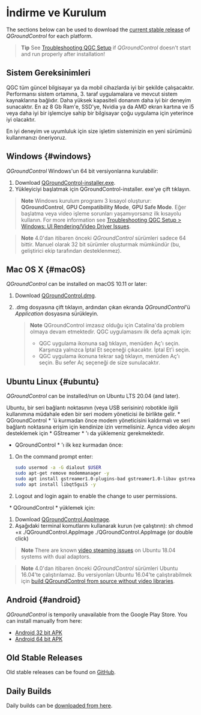 # İndirme ve Kurulum

The sections below can be used to download the [current stable release](../releases/release_notes.md) of *QGroundControl* for each platform.

> **Tip** See [Troubleshooting QGC Setup](../troubleshooting/qgc_setup.md) if *QGroundControl* doesn't start and run properly after installation!

## Sistem Gereksinimleri

QGC tüm güncel bilgisayar ya da mobil cihazlarda iyi bir şekilde çalışacaktır. Performansı sistem ortamına, 3. taraf uygulamalara ve mevcut sistem kaynaklarına bağlıdır. Daha yüksek kapasiteli donanım daha iyi bir deneyim sunacaktır. En az 8 Gb Ram'e, SSD'ye, Nvidia ya da AMD ekran kartına ve i5 veya daha iyi bir işlemciye sahip bir bilgisayar çoğu uygulama için yeterince iyi olacaktır.

En iyi deneyim ve uyumluluk için size işletim sisteminizin en yeni sürümünü kullanmanızı öneriyoruz.

## Windows {#windows}

*QGroundControl* Windows'un 64 bit versiyonlarına kurulabilir:

1. Download [QGroundControl-installer.exe](https://d176tv9ibo4jno.cloudfront.net/latest/QGroundControl-installer.exe).
2. Yükleyiciyi başlatmak için QGroundControl-installer. exe'ye çift tıklayın.

> **Note** Windows kurulum programı 3 kısayol oluşturur: **QGroundControl**, **GPU Compatibility Mode**, **GPU Safe Mode**. Eğer başlatma veya video işleme sorunları yaşamıyorsanız ilk kısayolu kullanın. For more information see [Troubleshooting QGC Setup > Windows: UI Rendering/Video Driver Issues](../troubleshooting/qgc_setup.md#opengl_troubleshooting).

<span></span>

> **Note** 4.0'dan itibaren önceki *QGroundControl* sürümleri sadece 64 bittir. Manuel olarak 32 bit sürümler oluşturmak mümkündür (bu, geliştirici ekip tarafından desteklenmez).

## Mac OS X {#macOS}

*QGroundControl* can be installed on macOS 10.11 or later: <!-- match version using https://dev.qgroundcontrol.com/master/en/getting_started/#native-builds -->

<!-- usually based on Qt macOS dependency -->

1. Download [QGroundControl.dmg](https://d176tv9ibo4jno.cloudfront.net/latest/QGroundControl.dmg).
2. .dmg dosyasına çift tıklayın, ardından çıkan ekranda *QGroundControl*'ü *Application* dosyasına sürükleyin.
    
    > **Note** QGroundControl imzasız olduğu için Catalina'da problem olmaya devam etmektedir. QGC uygulamasını ilk defa açmak için:
    > 
    > * QGC uygulama ikonuna sağ tıklayın, menüden Aç'ı seçin. Karşınıza yalnızca İptal Et seçeneği çıkacaktır. İptal Et'i seçin.
    > * QGC uygulama ikonuna tekrar sağ tıklayın, menüden Aç'ı seçin. Bu sefer Aç seçeneği de size sunulacaktır.

## Ubuntu Linux {#ubuntu}

*QGroundControl* can be installed/run on Ubuntu LTS 20.04 (and later).

Ubuntu, bir seri bağlantı noktasının (veya USB serisinin) robotikle ilgili kullanımına müdahale eden bir seri modem yöneticisi ile birlikte gelir. * QGroundControl * 'ü kurmadan önce modem yöneticisini kaldırmalı ve seri bağlantı noktasına erişim için kendinize izin vermelisiniz. Ayrıca video akışını desteklemek için * GStreamer * 'ı da yüklemeniz gerekmektedir.

* QGroundControl * 'ı ilk kez kurmadan önce:

1. On the command prompt enter:
    
    ```sh
    sudo usermod -a -G dialout $USER
    sudo apt-get remove modemmanager -y
    sudo apt install gstreamer1.0-plugins-bad gstreamer1.0-libav gstreamer1.0-gl -y
    sudo apt install libqt5gui5 -y
    ```
    
    <!-- Note, remove install of libqt5gui5 https://github.com/mavlink/qgroundcontrol/issues/10176 fixed -->

2. Logout and login again to enable the change to user permissions.

&nbsp; * QGroundControl * yüklemek için:

1. Download [QGroundControl.AppImage](https://d176tv9ibo4jno.cloudfront.net/latest/QGroundControl.AppImage).
2. Aşağıdaki terminal komutlarını kullanarak kurun (ve çalıştırın): 
        sh
        chmod +x ./QGroundControl.AppImage
        ./QGroundControl.AppImage  (or double click)

> **Note** There are known [video steaming issues](../troubleshooting/qgc_setup.md#dual_vga) on Ubuntu 18.04 systems with dual adaptors.

<span></span>

> **Note** 4.0'dan itibaren önceki *QGroundControl* sürümleri Ubuntu 16.04'te çalıştırılamaz. Bu versiyonları Ubuntu 16.04'te çalıştırabilmek için [build QGroundControl from source without video libraries](https://dev.qgroundcontrol.com/en/getting_started/).

## Android {#android}

*QGroundControl* is temporily unavailable from the Google Play Store. You can install manually from here:

* [Android 32 bit APK](https://qgroundcontrol.s3-us-west-2.amazonaws.com/latest/QGroundControl32.apk)
* [Android 64 bit APK](https://qgroundcontrol.s3-us-west-2.amazonaws.com/latest/QGroundControl64.apk)

## Old Stable Releases

Old stable releases can be found on <a href="https://github.com/mavlink/qgroundcontrol/releases/" target="_blank">GitHub</a>.

## Daily Builds

Daily builds can be [downloaded from here](../releases/daily_builds.md).